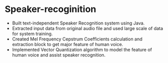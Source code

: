 # Speaker-recoginition
* Built text-independent Speaker Recognition system using Java.
* Extracted input data from original audio file and used large scale of data for system training.
* Created Mel Frequency Cepstrum Coefficients calculation and extraction block to get major feature of human voice.
* Implemented Vector Quantization algorithm to model the feature of human voice and assist speaker recognition.
